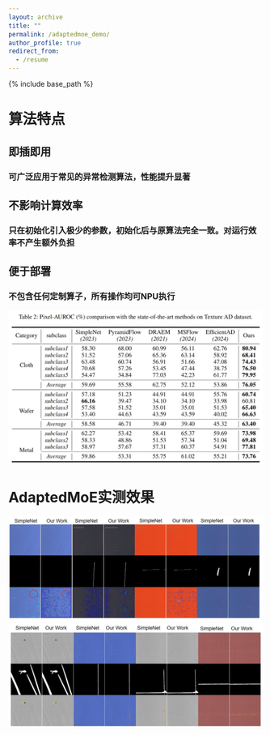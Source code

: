 ```yaml
---
layout: archive
title: ""
permalink: /adaptedmoe_demo/
author_profile: true
redirect_from:
  - /resume
---
```

{% include base_path %}
# 算法特点
## 即插即用
### 可广泛应用于常见的异常检测算法，性能提升显著
## 不影响计算效率
### 只在初始化引入极少的参数，初始化后与原算法完全一致。对运行效率不产生额外负担
## 便于部署
### 不包含任何定制算子，所有操作均可NPU执行

<center>
    <img src="\/images\/adaptedmoe\/PAUROC.png">
</center> 


# AdaptedMoE实测效果  
<center>
    <img src="\/images\/adaptedmoe\/result0.png">
    <img src="\/images\/adaptedmoe\/result1.png">
</center> 









